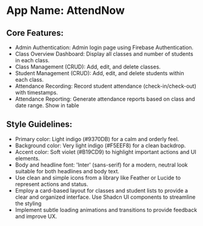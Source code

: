 # **App Name**: AttendNow

## Core Features:

- Admin Authentication: Admin login page using Firebase Authentication.
- Class Overview Dashboard: Display all classes and number of students in each class.
- Class Management (CRUD): Add, edit, and delete classes.
- Student Management (CRUD): Add, edit, and delete students within each class.
- Attendance Recording: Record student attendance (check-in/check-out) with timestamps.
- Attendance Reporting: Generate attendance reports based on class and date range. Show in table

## Style Guidelines:

- Primary color: Light indigo (#9370DB) for a calm and orderly feel.
- Background color: Very light indigo (#F5EEF8) for a clean backdrop.
- Accent color: Soft violet (#B19CD9) to highlight important actions and UI elements.
- Body and headline font: 'Inter' (sans-serif) for a modern, neutral look suitable for both headlines and body text.
- Use clean and simple icons from a library like Feather or Lucide to represent actions and status.
- Employ a card-based layout for classes and student lists to provide a clear and organized interface. Use Shadcn UI components to streamline the styling
- Implement subtle loading animations and transitions to provide feedback and improve UX.